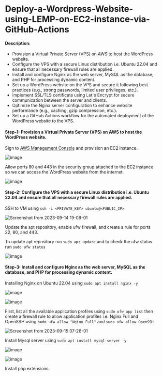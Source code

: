 # Deploy-a-Wordpress-Website-using-LEMP-on-EC2-instance-via-GitHub-Actions

#### Description:

- Provision a Virtual Private Server (VPS) on AWS to host the WordPress website.
- Configure the VPS with a secure Linux distribution i.e. Ubuntu 22.04 and ensure that all necessary firewall rules are applied.
- Install and configure Nginx as the web server, MySQL as the database, and PHP for processing dynamic content.
- Set up a WordPress website on the VPS and secure it following best practices (e.g., strong passwords, limited user privileges, etc.).
- Implement SSL/TLS certificate using Let's Encrypt for secure communication between the server and clients.
- Optimize the Nginx server configuration to enhance website performance (e.g., caching, gzip compression, etc.).
- Set up a GitHub Actions workflow for the automated deployment of the WordPress website to the VPS.


#### Step-1: Provision a Virtual Private Server (VPS) on AWS to host the WordPress website.

Sign to [AWS Management Console](https://console.aws.amazon.com/console/home) and provision an EC2 instance.

![image](https://github.com/mannansiddiqui/Deploy-a-Wordpress-Website-using-LEMP-on-EC2-instance-via-GitHub-Actions/assets/74168188/e63d28ff-264f-49bd-a428-8d74a6d8f39d)

Allow ports 80 and 443 in the security group attached to the EC2 instance so we can access the WordPress website from the internet.

![image](https://github.com/mannansiddiqui/Deploy-a-Wordpress-Website-using-LEMP-on-EC2-instance-via-GitHub-Actions/assets/74168188/18139609-9c38-4064-a519-a6aa21ba06ca)

#### Step-2: Configure the VPS with a secure Linux distribution i.e. Ubuntu 22.04 and ensure that all necessary firewall rules are applied.

SSH to VM using ```ssh -i <PRIVATE_KEY> ubuntu@<PUBLIC_IP>```

![Screenshot from 2023-09-14 19-08-01](https://github.com/mannansiddiqui/Deploy-a-Wordpress-Website-using-LEMP-on-EC2-instance-via-GitHub-Actions/assets/74168188/ec1cc321-62c3-42d1-8cf0-80025ce75e94)

Update the apt repository, enable ufw firewall, and create a rule for ports 22, 80, and 443.

To update apt repository run ```sudo apt update``` and to check the ufw status run ```sudo ufw status```

![image](https://github.com/mannansiddiqui/Deploy-a-Wordpress-Website-using-LEMP-on-EC2-instance-via-GitHub-Actions/assets/74168188/52c88a74-f7aa-4d1c-b473-17f4f57d438a)

#### Step-3: Install and configure Nginx as the web server, MySQL as the database, and PHP for processing dynamic content.

Installing Nginx on Ubuntu 22.04 using ```sudo apt install nginx -y```

![image](https://github.com/mannansiddiqui/Deploy-a-Wordpress-Website-using-LEMP-on-EC2-instance-via-GitHub-Actions/assets/74168188/80e539b5-10ca-4d09-85a4-a21bb8b2089d)

![image](https://github.com/mannansiddiqui/Deploy-a-Wordpress-Website-using-LEMP-on-EC2-instance-via-GitHub-Actions/assets/74168188/9c3870f0-6105-4038-a3ae-cfbfc42a15b5)

First, list all the available application profiles using ```sudo ufw app list``` then create a firewall rule to allow application profiles i.e. Nginx Full and OpenSSH using ```sudo ufw allow "Nginx Full"``` and ```sudo ufw allow OpenSSH```

![Screenshot from 2023-09-15 07-26-01](https://github.com/mannansiddiqui/Deploy-a-Wordpress-Website-using-LEMP-on-EC2-instance-via-GitHub-Actions/assets/74168188/1d0ce7ac-c0de-4883-b5c0-91ef45b39dbc)

Install Mysql server using ```sudo apt install mysql-server -y```

![image](https://github.com/mannansiddiqui/Deploy-a-Wordpress-Website-using-LEMP-on-EC2-instance-via-GitHub-Actions/assets/74168188/a7207a1e-a44e-45f4-abb4-65994e3bd8fb)

![image](https://github.com/mannansiddiqui/Deploy-a-Wordpress-Website-using-LEMP-on-EC2-instance-via-GitHub-Actions/assets/74168188/cf90271e-a99e-49d3-878f-467e0cceed83)

Install php extensions
